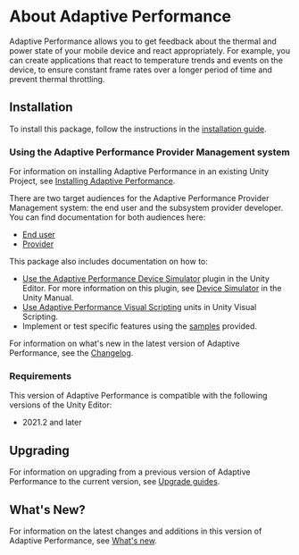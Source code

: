 # About Adaptive Performance

Adaptive Performance allows you to get feedback about the thermal and power state of your mobile device and react appropriately. For example, you can create applications that react to temperature trends and events on the device, to ensure constant frame rates over a longer period of time and prevent thermal throttling.

## Installation

To install this package, follow the instructions in the [installation guide](installing-and-configuring.md).

### Using the Adaptive Performance Provider Management system

For information on installing Adaptive Performance in an existing Unity Project, see [Installing Adaptive Performance](installing-and-configuring.md).

There are two target audiences for the Adaptive Performance Provider Management system: the end user and the subsystem provider developer. You can find documentation for both audiences here:

* [End user](./user-guide.md)
* [Provider](./provider.md)

This package also includes documentation on how to:

* [Use the Adaptive Performance Device Simulator](simulator.md) plugin in the Unity Editor. For more information on this plugin, see [Device Simulator](https://docs.unity3d.com/Packages/com.unity.device-simulator@latest) in the Unity Manual.
* [Use Adaptive Performance Visual Scripting](visual-scripting.md) units in Unity Visual Scripting.
* Implement or test specific features using the [samples](samples-guide.md) provided.

For information on what's new in the latest version of Adaptive Performance, see the [Changelog](../changelog/CHANGELOG.html).

### Requirements

This version of Adaptive Performance is compatible with the following versions of the Unity Editor:

* 2021.2 and later

## Upgrading
For information on upgrading from a previous version of Adaptive Performance to the current version, see  [Upgrade guides](upgrade-guides.md).

## What's New?
For information on the latest changes and additions in this version of Adaptive Performance, see  [What's new](whats-new.md).
